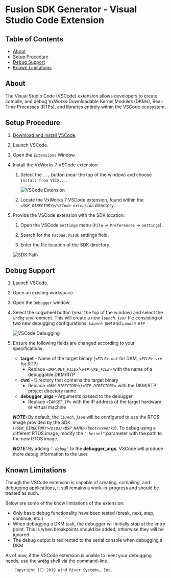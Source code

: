 # Fusion SDK Generator - Visual Studio Code Extension

## Table of Contents

- [About](#about)
- [Setup Procedure](#setup-procedure)
- [Debug Support](#debug-support)
- [Known Limitations](#known-limitations)

## About

The Visual Studio Code (VSCode) extension allows developers to create, compile, and debug VxWorks Downloadable Kernel Modules (DKMs), Real-Time Processes (RTPs), and libraries entirely within the VSCode ecosystem.

## Setup Procedure

1. [Download and install VSCode](https://code.visualstudio.com/download).

2. Launch VSCode.

3. Open the `Extensions` Window.

4. Install the VxWorks 7 VSCode extension:

    1. Select the `...` button (near the top of the window) and choose `Install from VSIX...`.

        ![VSCode Extension](resources/extension_install.gif)

    2. Locate the VxWorks 7 VSCode extension, found within the *`<SDK_DIRECTORY>/VSCode-extension`* directory.

5. Provide the VSCode extension with the SDK location:

    1. Open the VSCode `Settings` menu (`File` -> `Preferences` -> `Settings`).

    2. Search for the *`Vscode:Vxsdk`* settings field.

    3. Enter the file location of the SDK directory.

    ![SDK Path](resources/extension_settings.gif)

## Debug Support

1. Launch VSCode.

2. Open an existing workspace.

3. Open the `Debugger` window.

4. Select the cogwheel button (near the top of the window) and select the *`wrdbg`* environment.
    This will create a new *`launch.json`* file consisting of two new debugging configurations: *`Launch DKM`* and *`Launch RTP`*

    ![VSCode Debugging](resources/extension_debug_launch.gif)

5. Ensure the following fields are changed according to your specifications:

    * **target** - Name of the target binary (*`<FILE>.out`* for DKM, *`<FILE>.vxe`* for RTP)
        * Replace *`<DKM.OUT_FILE>`*/*`<RTP.VXE_FILE>`* with the name of a debuggable DKM/RTP
    * **cwd** - Directory that contains the target binary
        * Replace *`<DKM_DIRECTORY>`*/*`<RTP_DIRECTORY>`* with the DKM/RTP project directory name
    * **debugger_args** - Arguments passed to the debugger
        * Replace *`<TARGET_IP>`* with the IP address of the target hardware or virtual machine

    ***NOTE:*** By default, the *`launch.json`* will be configured to use the RTOS image provided by the SDK (*`<SDK_DIRECTORY>/bsps/<BSP_NAME>/boot/vxWorks`*). To debug using a different RTOS image, modify the *`"-kernel"`* parameter with the path to the new RTOS image.

    ***NOTE:*** By adding *`"-debug"`* to the **debugger_args**, VSCode will produce more debug information to the user.

## Known Limitations

Though the VSCode extension is capable of creating, compiling, and debugging applications, it still remains a work-in-progress and should be treated as such.

Below are some of the know limitations of the extension:

* Only basic debug functionality have been tested (break, next, step, continue, etc.)
* When debugging a DKM task, the debugger will initially stop at the entry point. This is when breakpoints should be added, otherwise they will be ignored
* The debug output is redirected to the serial console when debugging a DKM

As of now, if the VSCode extension is unable to meet your debugging needs, use the **`wrdbg`** shell via the command-line.


        Copyright (C) 2019 Wind River Systems, Inc.